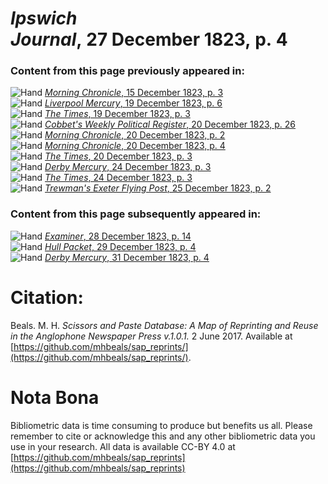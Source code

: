 # *Ipswich Journal*, 27 December 1823, p. 4  
  
### Content from this page previously appeared in:  
![Hand](http://scissorsandpaste.net/wp-content/uploads/2017/06/smallhandpointer.png) [*Morning Chronicle*, 15 December 1823, p. 3](https://mhbeals.github.io/sap_html/Morning-Chronicle/Morning-Chronicle-15-December-1823-p-3)  
![Hand](http://scissorsandpaste.net/wp-content/uploads/2017/06/smallhandpointer.png) [*Liverpool Mercury*, 19 December 1823, p. 6](https://mhbeals.github.io/sap_html/Liverpool-Mercury/Liverpool-Mercury-19-December-1823-p-6)  
![Hand](http://scissorsandpaste.net/wp-content/uploads/2017/06/smallhandpointer.png) [*The Times*, 19 December 1823, p. 3](https://mhbeals.github.io/sap_html/The-Times/The-Times-19-December-1823-p-3)  
![Hand](http://scissorsandpaste.net/wp-content/uploads/2017/06/smallhandpointer.png) [*Cobbet's Weekly Political Register*, 20 December 1823, p. 26](https://mhbeals.github.io/sap_html/Cobbet's-Weekly-Political-Register/Cobbet's-Weekly-Political-Register-20-December-1823-p-26)  
![Hand](http://scissorsandpaste.net/wp-content/uploads/2017/06/smallhandpointer.png) [*Morning Chronicle*, 20 December 1823, p. 2](https://mhbeals.github.io/sap_html/Morning-Chronicle/Morning-Chronicle-20-December-1823-p-2)  
![Hand](http://scissorsandpaste.net/wp-content/uploads/2017/06/smallhandpointer.png) [*Morning Chronicle*, 20 December 1823, p. 4](https://mhbeals.github.io/sap_html/Morning-Chronicle/Morning-Chronicle-20-December-1823-p-4)  
![Hand](http://scissorsandpaste.net/wp-content/uploads/2017/06/smallhandpointer.png) [*The Times*, 20 December 1823, p. 3](https://mhbeals.github.io/sap_html/The-Times/The-Times-20-December-1823-p-3)  
![Hand](http://scissorsandpaste.net/wp-content/uploads/2017/06/smallhandpointer.png) [*Derby Mercury*, 24 December 1823, p. 3](https://mhbeals.github.io/sap_html/Derby-Mercury/Derby-Mercury-24-December-1823-p-3)  
![Hand](http://scissorsandpaste.net/wp-content/uploads/2017/06/smallhandpointer.png) [*The Times*, 24 December 1823, p. 3](https://mhbeals.github.io/sap_html/The-Times/The-Times-24-December-1823-p-3)  
![Hand](http://scissorsandpaste.net/wp-content/uploads/2017/06/smallhandpointer.png) [*Trewman's Exeter Flying Post*, 25 December 1823, p. 2](https://mhbeals.github.io/sap_html/Trewman's-Exeter-Flying-Post/Trewman's-Exeter-Flying-Post-25-December-1823-p-2)  
  
### Content from this page subsequently appeared in:  
![Hand](http://scissorsandpaste.net/wp-content/uploads/2017/06/smallhandpointer.png) [*Examiner*, 28 December 1823, p. 14](https://mhbeals.github.io/sap_html/Examiner/Examiner-28-December-1823-p-14)  
![Hand](http://scissorsandpaste.net/wp-content/uploads/2017/06/smallhandpointer.png) [*Hull Packet*, 29 December 1823, p. 4](https://mhbeals.github.io/sap_html/Hull-Packet/Hull-Packet-29-December-1823-p-4)  
![Hand](http://scissorsandpaste.net/wp-content/uploads/2017/06/smallhandpointer.png) [*Derby Mercury*, 31 December 1823, p. 4](https://mhbeals.github.io/sap_html/Derby-Mercury/Derby-Mercury-31-December-1823-p-4)  


# Citation: 

Beals. M. H. *Scissors and Paste Database: A Map of Reprinting and Reuse in the Anglophone Newspaper Press v.1.0.1.* 2 June 2017. Available at [https://github.com/mhbeals/sap_reprints/](https://github.com/mhbeals/sap_reprints/). 

# Nota Bona

Bibliometric data is time consuming to produce but benefits us all. Please remember to cite or acknowledge this and any other bibliometric data you use in your research. All data is available CC-BY 4.0 at [https://github.com/mhbeals/sap_reprints](https://github.com/mhbeals/sap_reprints)